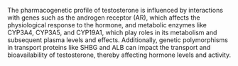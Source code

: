 The pharmacogenetic profile of testosterone is influenced by interactions with genes such as the androgen receptor (AR), which affects the physiological response to the hormone, and metabolic enzymes like CYP3A4, CYP3A5, and CYP19A1, which play roles in its metabolism and subsequent plasma levels and effects. Additionally, genetic polymorphisms in transport proteins like SHBG and ALB can impact the transport and bioavailability of testosterone, thereby affecting hormone levels and activity.